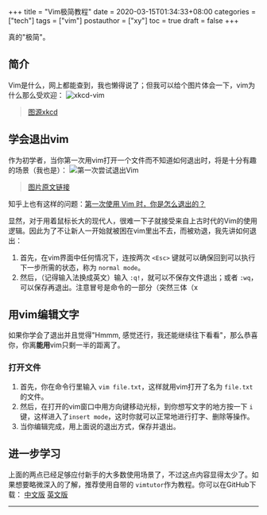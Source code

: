 +++
title = "Vim极简教程"
date = 2020-03-15T01:34:33+08:00
categories = ["tech"]
tags = ["vim"]
postauthor = ["xy"]
toc = true
draft = false
+++

真的"极简"。

<!--more-->

## 简介

Vim是什么，网上都能查到，我也懒得说了；但我可以给个图片体会一下，vim为什么那么受欢迎：
![xkcd-vim](/figure/vim/editors.png)
> [图源xkcd](https://xkcd.com/1823/)

## 学会退出vim

作为初学者，当你第一次用vim打开一个文件而不知道如何退出时，将是十分有趣的场景（我也是）：
![第一次尝试退出Vim](/figure/vim/quitVim.gif)
> [图片原文链接](https://mp.weixin.qq.com/s/7jeDHH68RO9VIBMITWADDQ)

知乎上也有这样的问题：[第一次使用 Vim 时，你是怎么退出的？](https://www.zhihu.com/question/290858049)

显然，对于用着鼠标长大的现代人，很难一下子就接受来自上古时代的Vim的使用逻辑。因此为了不让新人一开始就被困在vim里出不去，而被劝退，我先讲如何退出：

1. 首先，在vim界面中任何情况下，连按两次 `` <Esc> `` 键就可以确保回到可以执行下一步所需的状态，称为 `` normal mode ``。
2. 然后，（记得输入法换成英文）输入 `` :q! ``，就可以不保存文件退出；或者 `` :wq ``，可以保存再退出。注意冒号是命令的一部分（突然三体（x

## 用vim编辑文字

如果你学会了退出并且觉得"Hmmm, 感觉还行，我还能继续往下看看"，那么恭喜你，你离**能用**vim只剩一半的距离了。

### 打开文件

1. 首先，你在命令行里输入 `` vim file.txt ``，这样就用vim打开了名为 `` file.txt `` 的文件。
2. 然后，在打开的vim窗口中用方向键移动光标，到你想写文字的地方按一下 `` i `` 键，这样进入了`` insert mode ``，这时你就可以正常地进行打字、删除等操作。
3. 当你编辑完成，用上面说的退出方式，保存并退出。

## 进一步学习

上面的两点已经足够应付新手的大多数使用场景了，不过这点内容显得太少了。如果想要略微深入的了解，推荐使用自带的 `` vimtutor ``作为教程。你可以在GitHub下载：
[中文版](https://github.com/vim/vim/blob/master/runtime/tutor/tutor.zh_cn.utf-8)
[英文版](https://github.com/vim/vim/blob/master/runtime/tutor/tutor)

---
